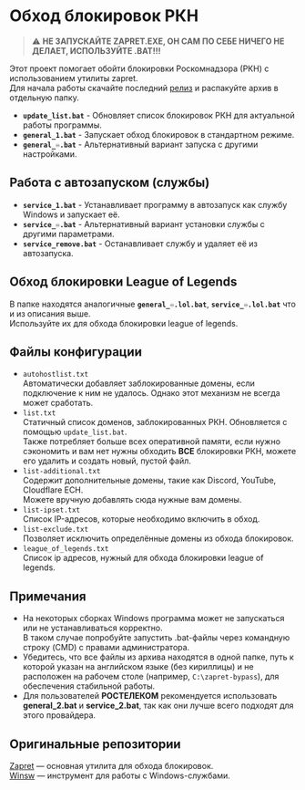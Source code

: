 # Обход блокировок РКН
> :warning: **НЕ ЗАПУСКАЙТЕ ZAPRET.EXE, ОН САМ ПО СЕБЕ НИЧЕГО НЕ ДЕЛАЕТ, ИСПОЛЬЗУЙТЕ .BAT!!!**

Этот проект помогает обойти блокировки Роскомнадзора (РКН) с использованием утилиты zapret.  
Для начала работы скачайте последний [релиз](https://github.com/elifian/zapret-bypass/releases) и распакуйте архив в отдельную папку.

- **`update_list.bat`** - Обновляет список блокировок РКН для актуальной работы программы.
- **`general_1.bat`** - Запускает обход блокировок в стандартном режиме. 
- **`general_♾️.bat`** - Альтернативный вариант запуска с другими настройками.
## Работа с автозапуском (службы)
- **`service_1.bat`** - Устанавливает программу в автозапуск как службу Windows и запускает её.
- **`service_♾️.bat`** - Альтернативный вариант установки службы с другими параметрами.
- **`service_remove.bat`** - Останавливает службу и удаляет её из автозапуска.
## Обход блокировки League of Legends
В папке находятся аналогичные **`general_♾️.lol.bat`**, **`service_♾️.lol.bat`** что и из описания выше.  
Используйте их для обхода блокировки league of legends.
## Файлы конфигурации
- `autohostlist.txt`  
Автоматически добавляет заблокированные домены, если подключение к ним не удалось. Однако этот механизм не всегда может сработать.
- `list.txt`  
Статичный список доменов, заблокированных РКН. Обновляется с помощью `update_list.bat`.  
Также потребляет больше всех оперативной памяти, если нужно сэкономить и вам нет нужны обходить **ВСЕ** блокировки РКН, можете его удалить и создать новый, пустой файл.
- `list-additional.txt`  
Содержит дополнительные домены, такие как Discord, YouTube, Cloudflare ECH.  
Можете вручную добавлять сюда нужные вам домены.
- `list-ipset.txt`  
Список IP-адресов, которые необходимо включить в обход.
- `list-exclude.txt`  
Позволяет исключить определённые домены из обхода блокировок.
- `league_of_legends.txt`  
Список ip адресов, нужный для обхода блокировки league of legends.
## Примечания
- На некоторых сборках Windows программа может не запускаться или не устанавливаться корректно.  
В таком случае попробуйте запустить .bat-файлы через командную строку (CMD) с правами администратора.  
- Убедитесь, что все файлы из архива находятся в одной папке, путь к которой указан на английском языке (без кириллицы) и не расположен на рабочем столе (например, `C:\zapret-bypass`), для обеспечения стабильной работы.  
- Для пользователей **РОСТЕЛЕКОМ** рекомендуется использовать **general_2.bat** и **service_2.bat**, так как они лучше всего подходят для этого провайдера.
## Оригинальные репозитории
[Zapret](https://github.com/bol-van/zapret) — основная утилита для обхода блокировок.  
[Winsw](https://github.com/winsw/winsw) — инструмент для работы с Windows-службами.